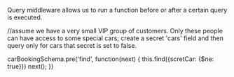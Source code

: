 Query middleware allows us to run a function before or after a certain query is executed.



//assume we have a very small VIP group of customers. Only these people can have access to some special cars; create a secret 'cars' field and then query only for cars that secret is set to false.

carBookingSchema.pre('find', function(next) {
    this.find({scretCar: {$ne: true}})
    next();
})